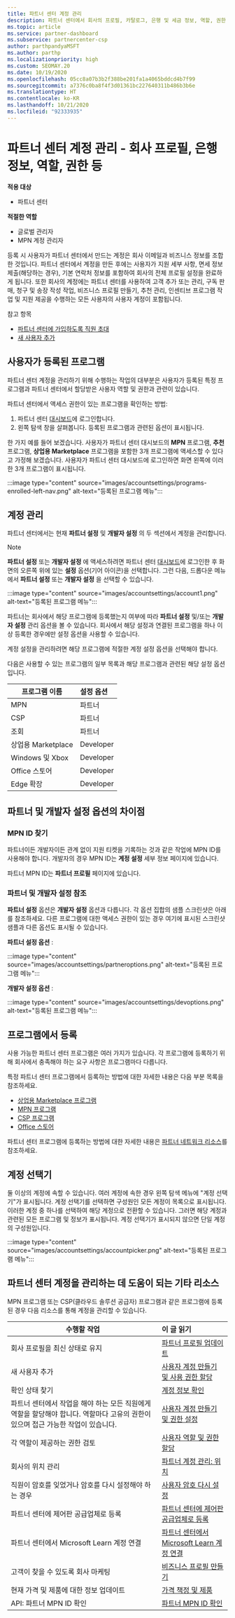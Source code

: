 ```yaml
---
title: 파트너 센터 계정 관리
description: 파트너 센터에서 회사의 프로필, 카탈로그, 은행 및 세금 정보, 역할, 권한 등을 관리하는 방법을 알아봅니다.
ms.topic: article
ms.service: partner-dashboard
ms.subservice: partnercenter-csp
author: parthpandyaMSFT
ms.author: parthp
ms.localizationpriority: high
ms.custom: SEOMAY.20
ms.date: 10/19/2020
ms.openlocfilehash: 05cc8a07b3b2f388be201fa1a4065bddcd4b7f99
ms.sourcegitcommit: a7376c0ba8f4f3d01361bc227640311b486b3b6e
ms.translationtype: HT
ms.contentlocale: ko-KR
ms.lasthandoff: 10/21/2020
ms.locfileid: "92333935"
---
```

# <a name="manage-your-partner-center-account---company-profiles-bank-information-roles-permissions--more"></a>파트너 센터 계정 관리 - 회사 프로필, 은행 정보, 역할, 권한 등

**적용 대상**

- 파트너 센터
 
**적절한 역할**

- 글로벌 관리자
- MPN 계정 관리자

등록 시 사용자가 파트너 센터에서 만드는 계정은 회사 이메일과 비즈니스 정보를 조합한 것입니다. 파트너 센터에서 계정을 만든 후에는 사용자가 지원 세부 사항, 면세 정보 제출(해당하는 경우), 기본 연락처 정보를 포함하여 회사의 전체 프로필 설정을 완료하게 됩니다. 또한 회사의 계정에는 파트너 센터를 사용하여 고객 추가 또는 관리, 구독 판매, 청구 및 송장 작성 작업, 비즈니스 프로필 만들기, 추천 관리, 인센티브 프로그램 작업 및 지원 제공을 수행하는 모든 사용자의 사용자 계정이 포함됩니다.

참고 항목 
- [파트너 센터에 가입하도록 직원 초대](guide-to-migration.md)
- [새 사용자 추가](create-user-accounts-and-set-permissions.md)

## <a name="programs-in-which-you-are-enrolled"></a>사용자가 등록된 프로그램

파트너 센터 계정을 관리하기 위해 수행하는 작업의 대부분은 사용자가 등록된 특정 프로그램과 파트너 센터에서 할당받은 사용자 역할 및 권한과 관련이 있습니다.

파트너 센터에서 액세스 권한이 있는 프로그램을 확인하는 방법:

1. 파트너 센터 [대시보드](https://partner.microsoft.com/dashboard)에 로그인합니다.
2. 왼쪽 탐색 창을 살펴봅니다. 등록된 프로그램과 관련된 옵션이 표시됩니다.

한 가지 예를 들어 보겠습니다. 사용자가 파트너 센터 대시보드의 **MPN** 프로그램, **추천** 프로그램, **상업용 Marketplace** 프로그램을 포함한 3개 프로그램에 액세스할 수 있다고 가정해 보겠습니다. 사용자가 파트너 센터 대시보드에 로그인하면 화면 왼쪽에 이러한 3개 프로그램이 표시됩니다.

:::image type="content" source="images/accountsettings/programs-enrolled-left-nav.png" alt-text="등록된 프로그램 메뉴":::

## <a name="account-management"></a>계정 관리

파트너 센터에서는 현재 **파트너 설정** 및 **개발자 설정** 의 두 섹션에서 계정을 관리합니다.

>[!NOTE]
>**파트너 설정** 또는 **개발자 설정** 에 액세스하려면 파트너 센터 [대시보드](https://partner.microsoft.com/dashboard)에 로그인한 후 화면의 오른쪽 위에 있는 **설정** 옵션(기어 아이콘)을 선택합니다. 그런 다음, 드롭다운 메뉴에서 **파트너 설정** 또는 **개발자 설정** 을 선택할 수 있습니다.

:::image type="content" source="images/accountsettings/account1.png" alt-text="등록된 프로그램 메뉴":::

파트너는 회사에서 해당 프로그램에 등록했는지 여부에 따라 **파트너 설정** 및/또는 **개발자 설정** 관리 옵션을 볼 수 있습니다. 회사에서 해당 설정과 연결된 프로그램을 하나 이상 등록한 경우에만 설정 옵션을 사용할 수 있습니다.

계정 설정을 관리하려면 해당 프로그램에 적절한 계정 설정 옵션을 선택해야 합니다.  

다음은 사용할 수 있는 프로그램의 일부 목록과 해당 프로그램과 관련된 해당 설정 옵션입니다.

|**프로그램 이름**   |**설정 옵션** |
|---------------------|:-----------------------|
|MPN   |파트너|
|CSP    |파트너|
|조회   |파트너|
|상업용 Marketplace|Developer|
|Windows 및 Xbox|Developer|
|Office 스토어|Developer|
|Edge 확장|Developer|

## <a name="the-differences-in-partner-and-developer-settings-options"></a>파트너 및 개발자 설정 옵션의 차이점

### <a name="locate-your-mpn-id"></a>MPN ID 찾기

파트너이든 개발자이든 관계 없이 지원 티켓을 기록하는 것과 같은 작업에 MPN ID를 사용해야 합니다. 개발자의 경우 MPN ID는 **계정 설정** 세부 정보 페이지에 있습니다.

파트너 MPN ID는 **파트너 프로필** 페이지에 있습니다.

### <a name="see-partner-and-developer-settings"></a>파트너 및 개발자 설정 참조

**파트너 설정** 옵션은 **개발자 설정** 옵션과 다릅니다. 각 옵션 집합의 샘플 스크린샷은 아래를 참조하세요. 다른 프로그램에 대한 액세스 권한이 있는 경우 여기에 표시된 스크린샷 샘플과 다른 옵션도 표시될 수 있습니다.

**파트너 설정 옵션** :

:::image type="content" source="images/accountsettings/partneroptions.png" alt-text="등록된 프로그램 메뉴":::

**개발자 설정 옵션** :

:::image type="content" source="images/accountsettings/devoptions.png" alt-text="등록된 프로그램 메뉴":::

## <a name="enrolling-in-programs"></a>프로그램에서 등록

사용 가능한 파트너 센터 프로그램은 여러 가지가 있습니다. 각 프로그램에 등록하기 위해 회사에서 충족해야 하는 요구 사항은 프로그램마다 다릅니다.

특정 파트너 센터 프로그램에서 등록하는 방법에 대한 자세한 내용은 다음 부분 목록을 참조하세요.

- [상업용 Marketplace 프로그램](/azure/marketplace/partner-center-portal/create-account)
- [MPN 프로그램](https://support.microsoft.com/help/4500026/enroll-and-subscribe-to-your-microsoft-partner-network-membership-in-p?tpqid=100-000012)
- [CSP 프로그램](enrolling-in-the-csp-program.md)
- [Office 스토어](https://partner.microsoft.com/dashboard/account/v3/enrollment/introduction/office)

파트너 센터 프로그램에 등록하는 방법에 대한 자세한 내용은 [파트너 네트워크 리소스](https://partner.microsoft.com/)를 참조하세요.

## <a name="the-account-picker"></a>계정 선택기

둘 이상의 계정에 속할 수 있습니다. 여러 계정에 속한 경우 왼쪽 탐색 메뉴에 "계정 선택기"가 표시됩니다. 계정 선택기를 선택하면 구성원인 모든 계정이 목록으로 표시됩니다. 이러한 계정 중 하나를 선택하여 해당 계정으로 전환할 수 있습니다. 그러면 해당 계정과 관련된 모든 프로그램 및 정보가 표시됩니다. 계정 선택기가 표시되지 않으면 단일 계정의 구성원입니다.

:::image type="content" source="images/accountsettings/accountpicker.png" alt-text="등록된 프로그램 메뉴":::

## <a name="other-resources-to-help-you-manage-your-partner-center-account"></a>파트너 센터 계정을 관리하는 데 도움이 되는 기타 리소스

MPN 프로그램 또는 CSP(클라우드 솔루션 공급자) 프로그램과 같은 프로그램에 등록된 경우 다음 리소스를 통해 계정을 관리할 수 있습니다.

|**수행할 작업**   |**이 글 읽기**   |
|-----------------------|:-----------------------|
|회사 프로필을 최신 상태로 유지   |[파트너 프로필 업데이트](update-your-partner-profile.md)|
|새 사용자 추가|[사용자 계정 만들기 및 사용 권한 할당](create-user-accounts-and-set-permissions.md)|
|확인 상태 찾기|[계정 정보 확인](verification-responses.md)|
|파트너 센터에서 작업을 해야 하는 모든 직원에게 역할을 할당해야 합니다. 역할마다 고유의 권한이 있으며 접근 가능한 작업이 있습니다.|[사용자 계정 만들기 및 권한 설정](create-user-accounts-and-set-permissions.md)|
|각 역할이 제공하는 권한 검토|[사용자 역할 및 권한 할당](permissions-overview.md)
|회사의 위치 관리|[파트너 계정 관리: 위치](manage-locations.md)
|직원이 암호를 잊었거나 암호를 다시 설정해야 하는 경우  |[사용자 암호 다시 설정](reset-a-user-password.md)|
|파트너 센터에 제어판 공급업체로 등록|[파트너 센터에 제어판 공급업체로 등록](enroll-as-cpv.md)|
|파트너 센터에서 Microsoft Learn 계정 연결|[파트너 센터에서 Microsoft Learn 계정 연결](ms-learn-associate.md)|
|고객이 찾을 수 있도록 회사 마케팅   |[비즈니스 프로필 만들기](create-a-marketing-profile.md)|
|현재 가격 및 제품에 대한 정보 업데이트   |[가격 책정 및 제품](pricing-and-offers.md)|
|API: 파트너 MPN ID 확인|[파트너 MPN ID 확인](https://docs.microsoft.com/partner-center/develop/get-partner-by-mpn-id.md)